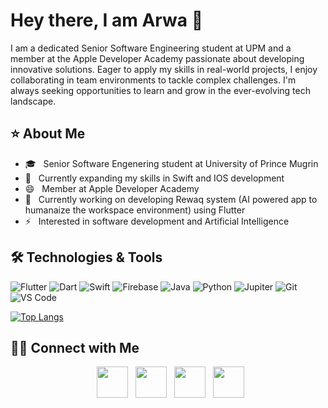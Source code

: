 <h1> Hey there, I am Arwa 👋</h1>
I am a dedicated Senior Software Engineering student at UPM and a member at the Apple Developer Academy passionate about developing innovative solutions. Eager to apply my skills in real-world projects, I enjoy collaborating in team environments to tackle complex challenges. I'm always seeking opportunities to learn and grow in the ever-evolving tech landscape.


<h2> ⭐️ About Me </h2>
 
- 🎓 &nbsp; Senior Software Engenering student at University of Prince Mugrin 
- 🔭 &nbsp; Currently expanding my skills in Swift and IOS development
- 😄 &nbsp; Member at Apple Developer Academy 
- 💼 &nbsp; Currently working on developing Rewaq system (AI powered app to humanaize the workspace environment) using Flutter 
- ⚡ &nbsp; Interested in software development and Artificial Intelligence
  

<h2> 🛠️ Technologies & Tools </h2>

![Flutter](https://img.shields.io/badge/Flutter-02569B?style=for-the-badge&logo=flutter&logoColor=white)
![Dart](https://img.shields.io/badge/Dart-0175C2?style=for-the-badge&logo=dart&logoColor=white)
![Swift](https://img.shields.io/badge/Swift-FA7343?style=for-the-badge&logo=swift&logoColor=white)
![Firebase](https://img.shields.io/badge/Firebase-FFCA28?style=for-the-badge&logo=firebase&logoColor=white)
![Java](https://img.shields.io/badge/java-02569B?style=for-the-badge&logo=java&logoColor=white)
![Python](https://img.shields.io/badge/Python-FA7343?style=for-the-badge&logo=Python&logoColor=white)
![Jupiter](https://img.shields.io/badge/Jupiter-FFCA28?style=for-the-badge&logo=fJupiter&logoColor=white)
![Git](https://img.shields.io/badge/Git-02569B?style=for-the-badge&logo=git&logoColor=white)
![VS Code](https://img.shields.io/badge/VS%20Code-02569B?style=for-the-badge&logo=visual-studio-code&logoColor=white)


[![Top Langs](https://github-readme-stats.vercel.app/api/top-langs/?username=trsjmx&layout=compact&text_color=daf7dc&bg_color=151515)](https://github.com/trsjmx/github-readme-stats)



<h2> 🤝🏻 Connect with Me  </h2>

<p align="center">
&nbsp; <a href="https://twitter.com/ArwaBentTawfiq" target="_blank" rel="noopener noreferrer"><img src="https://img.icons8.com/plasticine/100/000000/twitter.png" width="50" /></a>  
&nbsp; <a href="https://www.instagram.com/dr.arwa_tawfiq?igsh=dDFqYXFhaDRidnhk&utm_source=qr" target="_blank" rel="noopener noreferrer"><img src="https://img.icons8.com/plasticine/100/000000/instagram-new.png" width="50" /></a>  
&nbsp; <a href="https://www.linkedin.com/in/arwa-tawfiq-ghilan-b03b0422a/" target="_blank" rel="noopener noreferrer"><img src="https://img.icons8.com/plasticine/100/000000/linkedin.png" width="50" /></a>
&nbsp; <a href="mailto:tawfiq1113gmail.com" target="_blank" rel="noopener noreferrer"><img src="https://img.icons8.com/plasticine/100/000000/gmail.png"  width="50" /></a>
</p>







